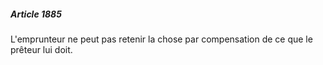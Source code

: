 ##### Article 1885

L'emprunteur ne peut pas retenir la chose par compensation de ce que le prêteur lui doit.

